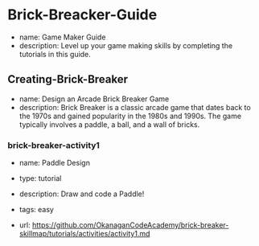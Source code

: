 # Brick-Breacker-Guide
* name: Game Maker Guide
* description: Level up your game making skills by completing the tutorials in this guide.

## Creating-Brick-Breaker
* name: Design an Arcade Brick Breaker Game
* description: Brick Breaker is a classic arcade game that dates back to the 1970s and gained popularity in the 1980s and 1990s. The game typically involves a paddle, a ball, and a wall of bricks.

### brick-breaker-activity1

* name: Paddle Design
* type: tutorial
* description: Draw and code a Paddle!
* tags: easy

* url: https://github.com/OkanaganCodeAcademy/brick-breaker-skillmap/tutorials/activities/activity1.md

